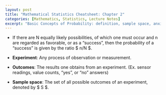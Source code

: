```yaml
---
layout: post
title: "Mathematical Statistics Cheatsheet: Chapter 2"
categories: [Mathematics, Statistics, Lecture Notes]
excerpt: "Basic Concepts of Probability: definition, sample space, anxioms, independence, Baye's Law"
---
```


- If there are N equally likely possibilities, of which one must occur and n are regarded as favorable, or as a “success”, then the probability of a “success” is given by the ratio $ n/N $.

- **Experiment**: Any process of observation or measurement.

- **Outcomes**: The results one obtains from an experiment. (Ex. sensor readings, value counts, “yes”, or “no” answers)

- **Sample space**: The set of all possible outcomes of an experiment, denoted by $ S $.

